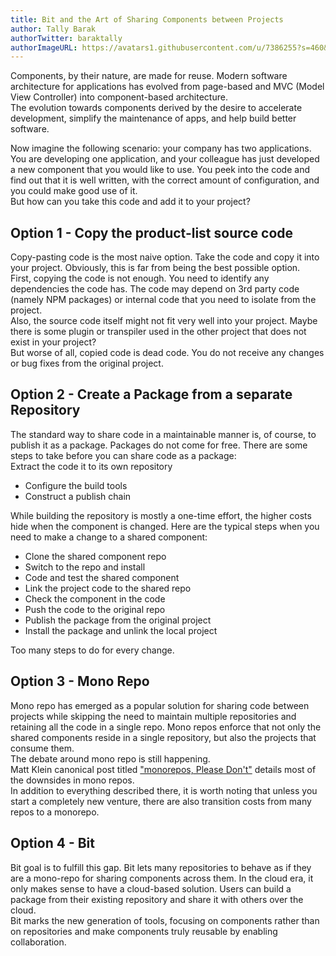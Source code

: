```yaml
---
title: Bit and the Art of Sharing Components between Projects
author: Tally Barak
authorTwitter: baraktally
authorImageURL: https://avatars1.githubusercontent.com/u/7386255?s=460&v=4
---
```


Components, by their nature, are made for reuse. Modern software architecture for applications has evolved from page-based and MVC (Model View Controller) into component-based architecture.  
The evolution towards components derived by the desire to accelerate development, simplify the maintenance of apps, and help build better software.  

<!--truncate-->

Now imagine the following scenario: your company has two applications. You are developing one application, and your colleague has just developed a new component that you would like to use.  You peek into the code and find out that it is well written, with the correct amount of configuration, and you could make good use of it.  
But how can you take this code and add it to your project?  

## Option 1 - Copy the product-list source code

Copy-pasting code is the most naive option. Take the code and copy it into your project. Obviously, this is far from being the best possible option.  
First, copying the code is not enough. You need to identify any dependencies the code has. The code may depend on 3rd party code (namely NPM packages) or internal code that you need to isolate from the project.  
Also, the source code itself might not fit very well into your project. Maybe there is some plugin or transpiler used in the other project that does not exist in your project?  
But worse of all, copied code is dead code. You do not receive any changes or bug fixes from the original project.  

## Option 2 - Create a Package from a separate Repository

The standard way to share code in a maintainable manner is, of course, to publish it as a package. Packages do not come for free. There are some steps to take before you can share code as a package:  
Extract the code it to its own repository

- Configure the build tools
- Construct a publish chain

While building the repository is mostly a one-time effort, the higher costs hide when the component is changed. Here are the typical steps when you need to make a change to a shared component:  

- Clone the shared component repo
- Switch to the repo and install  
- Code and test the shared component
- Link the project code to the shared repo
- Check the component in the code
- Push the code to the original repo
- Publish the package from the original project
- Install the package and unlink the local project

Too many steps to do for every change.  

## Option 3 - Mono Repo

Mono repo has emerged as a popular solution for sharing code between projects while skipping the need to maintain multiple repositories and retaining all the code in a single repo.
Mono repos enforce that not only the shared components reside in a single repository, but also the projects that consume them.  
The debate around mono repo is still happening.  
Matt Klein canonical post titled ["monorepos, Please Don't"](https://medium.com/@mattklein123/monorepos-please-dont-e9a279be011b) details most of the downsides in mono repos.  
In addition to everything described there, it is worth noting that unless you start a completely new venture, there are also transition costs from many repos to a monorepo.  

## Option 4 - Bit

Bit goal is to fulfill this gap. Bit lets many repositories to behave as if they are a mono-repo for sharing components across them. In the cloud era, it only makes sense to have a cloud-based solution. Users can build a package from their existing repository and share it with others over the cloud.  
Bit marks the new generation of tools, focusing on components rather than on repositories and make components truly reusable by enabling collaboration.  
